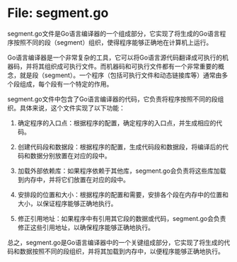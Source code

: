 # File: segment.go

segment.go文件是Go语言编译器的一个组成部分，它实现了将生成的Go语言程序按照不同的段（segment）组织，使得程序能够正确地在计算机上运行。

Go语言编译器是一个非常复杂的工具，它可以将Go语言源代码翻译成可执行的机器码，并将其组织成可执行文件。而机器码和可执行文件都有一个非常重要的概念，就是段（segment）。一个程序（包括可执行文件和动态链接库等）通常由多个段组成，每个段有一个特定的作用。

segment.go文件中包含了Go语言编译器的代码，它负责将程序按照不同的段组织。具体来说，这个文件实现了以下功能：

1. 确定程序的入口点：根据程序的配置，确定程序的入口点，并生成相应的代码。

2. 创建代码段和数据段：根据程序的配置，生成代码段和数据段，将编译后的代码和数据分别放置在对应的段中。

3. 加载外部依赖库：如果程序依赖于其他库，segment.go会负责将这些库加载到内存中，并将它们放置在对应的段中。

4. 安排段的位置和大小：根据程序的配置和需要，安排各个段在内存中的位置和大小，以保证程序能够正确地执行。

5. 修正引用地址：如果程序中有引用其它段的数据或代码，segment.go会负责修正这些引用地址，以确保程序能够正确地执行。

总之，segment.go是Go语言编译器中的一个关键组成部分，它实现了将生成的代码和数据按照不同的段组织，并将其加载到内存中，以便程序能够正确地执行。

